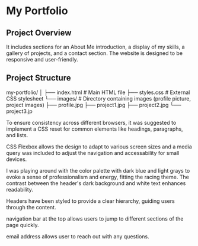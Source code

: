 # My Portfolio

## Project Overview
 It includes sections for an About Me introduction, a display of my skills, a gallery of projects, and a contact section. The website is designed to be responsive and user-friendly.

## Project Structure
my-portfolio/
│
├── index.html # Main HTML file
├── styles.css # External CSS stylesheet
└── images/ # Directory containing images (profile picture, project images)
├── profile.jpg
├── project1.jpg
├── project2.jpg
└── project3.jp

To ensure consistency across different browsers, it was suggested to implement a CSS reset for common elements like headings, paragraphs, and lists. 

 CSS Flexbox allows the design to adapt to various screen sizes and a media query was included to adjust the navigation and accessability for small devices.

I was playing around with the color palette with dark blue and light grays to evoke a sense of professionalism and energy, fitting the racing theme. The contrast between the header's dark background and white text enhances readability.

 Headers have been styled to provide a clear hierarchy, guiding users through the content.

 navigation bar at the top allows users to jump to different sections of the page quickly. 

 email address allows user to reach out with any questions. 
